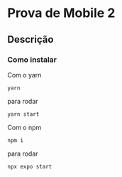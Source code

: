 # Prova de Mobile 2

## Descrição

### Como instalar

Com o yarn
```shell
yarn 
```
para rodar 
```shell
yarn start
```

Com o npm

```shell
npm i  
```
para rodar 

```shell
npx expo start
```